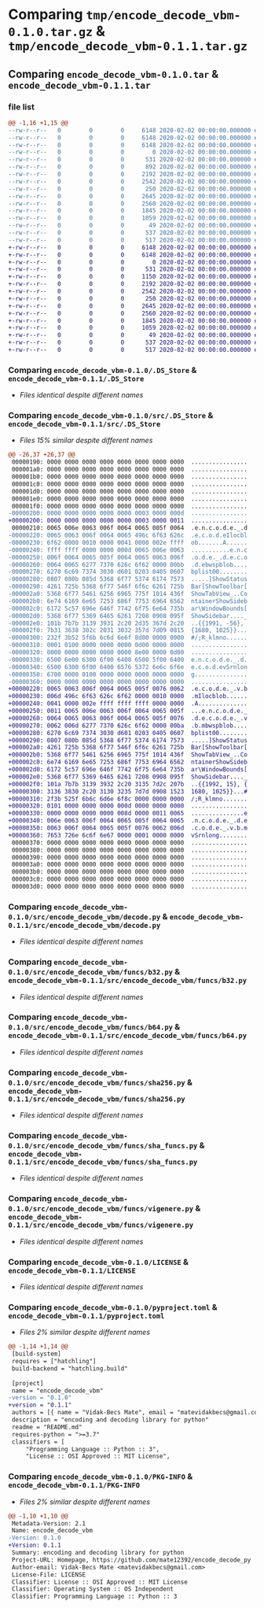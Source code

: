 # Comparing `tmp/encode_decode_vbm-0.1.0.tar.gz` & `tmp/encode_decode_vbm-0.1.1.tar.gz`

## Comparing `encode_decode_vbm-0.1.0.tar` & `encode_decode_vbm-0.1.1.tar`

### file list

```diff
@@ -1,16 +1,15 @@
--rw-r--r--   0        0        0     6148 2020-02-02 00:00:00.000000 encode_decode_vbm-0.1.0/.DS_Store
--rw-r--r--   0        0        0     6148 2020-02-02 00:00:00.000000 encode_decode_vbm-0.1.0/src/.DS_Store
--rw-r--r--   0        0        0     6148 2020-02-02 00:00:00.000000 encode_decode_vbm-0.1.0/src/encode_decode_vbm/.DS_Store
--rw-r--r--   0        0        0        0 2020-02-02 00:00:00.000000 encode_decode_vbm-0.1.0/src/encode_decode_vbm/__init__.py
--rw-r--r--   0        0        0      531 2020-02-02 00:00:00.000000 encode_decode_vbm-0.1.0/src/encode_decode_vbm/decode.py
--rw-r--r--   0        0        0      892 2020-02-02 00:00:00.000000 encode_decode_vbm-0.1.0/src/encode_decode_vbm/encode.py
--rw-r--r--   0        0        0     2192 2020-02-02 00:00:00.000000 encode_decode_vbm-0.1.0/src/encode_decode_vbm/funcs/b32.py
--rw-r--r--   0        0        0     2542 2020-02-02 00:00:00.000000 encode_decode_vbm-0.1.0/src/encode_decode_vbm/funcs/b64.py
--rw-r--r--   0        0        0      250 2020-02-02 00:00:00.000000 encode_decode_vbm-0.1.0/src/encode_decode_vbm/funcs/salter.py
--rw-r--r--   0        0        0     2645 2020-02-02 00:00:00.000000 encode_decode_vbm-0.1.0/src/encode_decode_vbm/funcs/sha256.py
--rw-r--r--   0        0        0     2560 2020-02-02 00:00:00.000000 encode_decode_vbm-0.1.0/src/encode_decode_vbm/funcs/sha_funcs.py
--rw-r--r--   0        0        0     1845 2020-02-02 00:00:00.000000 encode_decode_vbm-0.1.0/src/encode_decode_vbm/funcs/vigenere.py
--rw-r--r--   0        0        0     1059 2020-02-02 00:00:00.000000 encode_decode_vbm-0.1.0/LICENSE
--rw-r--r--   0        0        0       49 2020-02-02 00:00:00.000000 encode_decode_vbm-0.1.0/README.md
--rw-r--r--   0        0        0      537 2020-02-02 00:00:00.000000 encode_decode_vbm-0.1.0/pyproject.toml
--rw-r--r--   0        0        0      517 2020-02-02 00:00:00.000000 encode_decode_vbm-0.1.0/PKG-INFO
+-rw-r--r--   0        0        0     6148 2020-02-02 00:00:00.000000 encode_decode_vbm-0.1.1/.DS_Store
+-rw-r--r--   0        0        0     6148 2020-02-02 00:00:00.000000 encode_decode_vbm-0.1.1/src/.DS_Store
+-rw-r--r--   0        0        0        0 2020-02-02 00:00:00.000000 encode_decode_vbm-0.1.1/src/encode_decode_vbm/__init__.py
+-rw-r--r--   0        0        0      531 2020-02-02 00:00:00.000000 encode_decode_vbm-0.1.1/src/encode_decode_vbm/decode.py
+-rw-r--r--   0        0        0     1150 2020-02-02 00:00:00.000000 encode_decode_vbm-0.1.1/src/encode_decode_vbm/encode.py
+-rw-r--r--   0        0        0     2192 2020-02-02 00:00:00.000000 encode_decode_vbm-0.1.1/src/encode_decode_vbm/funcs/b32.py
+-rw-r--r--   0        0        0     2542 2020-02-02 00:00:00.000000 encode_decode_vbm-0.1.1/src/encode_decode_vbm/funcs/b64.py
+-rw-r--r--   0        0        0      250 2020-02-02 00:00:00.000000 encode_decode_vbm-0.1.1/src/encode_decode_vbm/funcs/salter.py
+-rw-r--r--   0        0        0     2645 2020-02-02 00:00:00.000000 encode_decode_vbm-0.1.1/src/encode_decode_vbm/funcs/sha256.py
+-rw-r--r--   0        0        0     2560 2020-02-02 00:00:00.000000 encode_decode_vbm-0.1.1/src/encode_decode_vbm/funcs/sha_funcs.py
+-rw-r--r--   0        0        0     1845 2020-02-02 00:00:00.000000 encode_decode_vbm-0.1.1/src/encode_decode_vbm/funcs/vigenere.py
+-rw-r--r--   0        0        0     1059 2020-02-02 00:00:00.000000 encode_decode_vbm-0.1.1/LICENSE
+-rw-r--r--   0        0        0       49 2020-02-02 00:00:00.000000 encode_decode_vbm-0.1.1/README.md
+-rw-r--r--   0        0        0      537 2020-02-02 00:00:00.000000 encode_decode_vbm-0.1.1/pyproject.toml
+-rw-r--r--   0        0        0      517 2020-02-02 00:00:00.000000 encode_decode_vbm-0.1.1/PKG-INFO
```

### Comparing `encode_decode_vbm-0.1.0/.DS_Store` & `encode_decode_vbm-0.1.1/.DS_Store`

 * *Files identical despite different names*

### Comparing `encode_decode_vbm-0.1.0/src/.DS_Store` & `encode_decode_vbm-0.1.1/src/.DS_Store`

 * *Files 15% similar despite different names*

```diff
@@ -26,37 +26,37 @@
 00000190: 0000 0000 0000 0000 0000 0000 0000 0000  ................
 000001a0: 0000 0000 0000 0000 0000 0000 0000 0000  ................
 000001b0: 0000 0000 0000 0000 0000 0000 0000 0000  ................
 000001c0: 0000 0000 0000 0000 0000 0000 0000 0000  ................
 000001d0: 0000 0000 0000 0000 0000 0000 0000 0000  ................
 000001e0: 0000 0000 0000 0000 0000 0000 0000 0000  ................
 000001f0: 0000 0000 0000 0000 0000 0000 0000 0000  ................
-00000200: 0000 0000 0000 0000 0000 0003 0000 000d  ................
+00000200: 0000 0000 0000 0000 0000 0003 0000 0011  ................
 00000210: 0065 006e 0063 006f 0064 0065 005f 0064  .e.n.c.o.d.e._.d
-00000220: 0065 0063 006f 0064 0065 496c 6f63 626c  .e.c.o.d.eIlocbl
-00000230: 6f62 0000 0010 0000 0041 0000 002e ffff  ob.......A......
-00000240: ffff ffff 0000 0000 000d 0065 006e 0063  ...........e.n.c
-00000250: 006f 0064 0065 005f 0064 0065 0063 006f  .o.d.e._.d.e.c.o
-00000260: 0064 0065 6277 7370 626c 6f62 0000 00bb  .d.ebwspblob....
-00000270: 6270 6c69 7374 3030 d601 0203 0405 0607  bplist00........
-00000280: 0807 080b 085d 5368 6f77 5374 6174 7573  .....]ShowStatus
-00000290: 4261 725b 5368 6f77 546f 6f6c 6261 725b  Bar[ShowToolbar[
-000002a0: 5368 6f77 5461 6256 6965 775f 1014 436f  ShowTabView_..Co
-000002b0: 6e74 6169 6e65 7253 686f 7753 6964 6562  ntainerShowSideb
-000002c0: 6172 5c57 696e 646f 7742 6f75 6e64 735b  ar\WindowBounds[
-000002d0: 5368 6f77 5369 6465 6261 7208 0908 095f  ShowSidebar...._
-000002e0: 101b 7b7b 3139 3931 2c20 2d35 367d 2c20  ..{{1991, -56}, 
-000002f0: 7b31 3638 302c 2031 3032 357d 7d09 0815  {1680, 1025}}...
-00000300: 232f 3b52 5f6b 6c6d 6e6f 8d00 0000 0000  #/;R_klmno......
-00000310: 0001 0100 0000 0000 0000 0d00 0000 0000  ................
-00000320: 0000 0000 0000 0000 0000 8e00 0000 0d00  ................
-00000330: 6500 6e00 6300 6f00 6400 6500 5f00 6400  e.n.c.o.d.e._.d.
-00000340: 6500 6300 6f00 6400 6576 5372 6e6c 6f6e  e.c.o.d.evSrnlon
-00000350: 6700 0000 0100 0000 0000 0000 0000 0000  g...............
-00000360: 0000 0000 0000 0000 0000 0000 0000 0000  ................
+00000220: 0065 0063 006f 0064 0065 005f 0076 0062  .e.c.o.d.e._.v.b
+00000230: 006d 496c 6f63 626c 6f62 0000 0010 0000  .mIlocblob......
+00000240: 0041 0000 002e ffff ffff ffff 0000 0000  .A..............
+00000250: 0011 0065 006e 0063 006f 0064 0065 005f  ...e.n.c.o.d.e._
+00000260: 0064 0065 0063 006f 0064 0065 005f 0076  .d.e.c.o.d.e._.v
+00000270: 0062 006d 6277 7370 626c 6f62 0000 00ba  .b.mbwspblob....
+00000280: 6270 6c69 7374 3030 d601 0203 0405 0607  bplist00........
+00000290: 0807 080b 085d 5368 6f77 5374 6174 7573  .....]ShowStatus
+000002a0: 4261 725b 5368 6f77 546f 6f6c 6261 725b  Bar[ShowToolbar[
+000002b0: 5368 6f77 5461 6256 6965 775f 1014 436f  ShowTabView_..Co
+000002c0: 6e74 6169 6e65 7253 686f 7753 6964 6562  ntainerShowSideb
+000002d0: 6172 5c57 696e 646f 7742 6f75 6e64 735b  ar\WindowBounds[
+000002e0: 5368 6f77 5369 6465 6261 7208 0908 095f  ShowSidebar...._
+000002f0: 101a 7b7b 3139 3932 2c20 3135 7d2c 207b  ..{{1992, 15}, {
+00000300: 3136 3830 2c20 3130 3235 7d7d 0908 1523  1680, 1025}}...#
+00000310: 2f3b 525f 6b6c 6d6e 6f8c 0000 0000 0000  /;R_klmno.......
+00000320: 0101 0000 0000 0000 000d 0000 0000 0000  ................
+00000330: 0000 0000 0000 0000 008d 0000 0011 0065  ...............e
+00000340: 006e 0063 006f 0064 0065 005f 0064 0065  .n.c.o.d.e._.d.e
+00000350: 0063 006f 0064 0065 005f 0076 0062 006d  .c.o.d.e._.v.b.m
+00000360: 7653 726e 6c6f 6e67 0000 0001 0000 0000  vSrnlong........
 00000370: 0000 0000 0000 0000 0000 0000 0000 0000  ................
 00000380: 0000 0000 0000 0000 0000 0000 0000 0000  ................
 00000390: 0000 0000 0000 0000 0000 0000 0000 0000  ................
 000003a0: 0000 0000 0000 0000 0000 0000 0000 0000  ................
 000003b0: 0000 0000 0000 0000 0000 0000 0000 0000  ................
 000003c0: 0000 0000 0000 0000 0000 0000 0000 0000  ................
 000003d0: 0000 0000 0000 0000 0000 0000 0000 0000  ................
```

### Comparing `encode_decode_vbm-0.1.0/src/encode_decode_vbm/decode.py` & `encode_decode_vbm-0.1.1/src/encode_decode_vbm/decode.py`

 * *Files identical despite different names*

### Comparing `encode_decode_vbm-0.1.0/src/encode_decode_vbm/funcs/b32.py` & `encode_decode_vbm-0.1.1/src/encode_decode_vbm/funcs/b32.py`

 * *Files identical despite different names*

### Comparing `encode_decode_vbm-0.1.0/src/encode_decode_vbm/funcs/b64.py` & `encode_decode_vbm-0.1.1/src/encode_decode_vbm/funcs/b64.py`

 * *Files identical despite different names*

### Comparing `encode_decode_vbm-0.1.0/src/encode_decode_vbm/funcs/sha256.py` & `encode_decode_vbm-0.1.1/src/encode_decode_vbm/funcs/sha256.py`

 * *Files identical despite different names*

### Comparing `encode_decode_vbm-0.1.0/src/encode_decode_vbm/funcs/sha_funcs.py` & `encode_decode_vbm-0.1.1/src/encode_decode_vbm/funcs/sha_funcs.py`

 * *Files identical despite different names*

### Comparing `encode_decode_vbm-0.1.0/src/encode_decode_vbm/funcs/vigenere.py` & `encode_decode_vbm-0.1.1/src/encode_decode_vbm/funcs/vigenere.py`

 * *Files identical despite different names*

### Comparing `encode_decode_vbm-0.1.0/LICENSE` & `encode_decode_vbm-0.1.1/LICENSE`

 * *Files identical despite different names*

### Comparing `encode_decode_vbm-0.1.0/pyproject.toml` & `encode_decode_vbm-0.1.1/pyproject.toml`

 * *Files 2% similar despite different names*

```diff
@@ -1,14 +1,14 @@
 [build-system]
 requires = ["hatchling"]
 build-backend = "hatchling.build"
 
 [project]
 name = "encode_decode_vbm"
-version = "0.1.0"
+version = "0.1.1"
 authors = [{ name = "Vidak-Becs Mate", email = "matevidakbecs@gmail.com" }]
 description = "encoding and decoding library for python"
 readme = "README.md"
 requires-python = ">=3.7"
 classifiers = [
     "Programming Language :: Python :: 3",
     "License :: OSI Approved :: MIT License",
```

### Comparing `encode_decode_vbm-0.1.0/PKG-INFO` & `encode_decode_vbm-0.1.1/PKG-INFO`

 * *Files 2% similar despite different names*

```diff
@@ -1,10 +1,10 @@
 Metadata-Version: 2.1
 Name: encode_decode_vbm
-Version: 0.1.0
+Version: 0.1.1
 Summary: encoding and decoding library for python
 Project-URL: Homepage, https://github.com/mate12392/encode_decode_py
 Author-email: Vidak-Becs Mate <matevidakbecs@gmail.com>
 License-File: LICENSE
 Classifier: License :: OSI Approved :: MIT License
 Classifier: Operating System :: OS Independent
 Classifier: Programming Language :: Python :: 3
```

